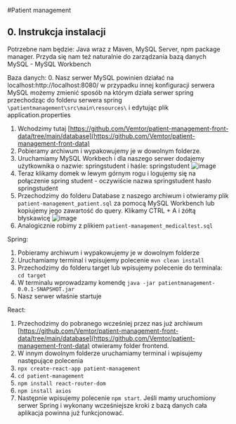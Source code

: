 #Patient management

## 0. Instrukcja instalacji
Potrzebne nam będzie: Java wraz z Maven, MySQL Server, npm package manager. Przyda się nam też naturalnie do zarządzania bazą danych MySQL - MySQL Workbench

Baza danych:
0. Nasz serwer MySQL powinien działać na localhost:http://localhost:8080/ 
w przypadku innej konfiguracji serwera MySQL możemy zmienić sposób na którym działa serwer spring przechodząc do folderu serwera spring `\patientmanagement\src\main\resources\` i edytując plik application.properties

1. Wchodzimy tutaj [https://github.com/Vemtor/patient-management-front-data/tree/main/database](https://github.com/Vemtor/patient-management-front-data)
2. Pobieramy archiwum i wypakowujemy je w dowolnym folderze.
3. Uruchamiamy MySQL Workbech i dla naszego serwer dodajemy użytkownika o nazwie: springstudent i haśle: springstudent
![image](https://github.com/Vemtor/patient-management-spring/assets/20191221/0d123137-aa3d-48c6-af12-ce9274fce5e1)
4. Teraz klikamy domek w lewym górnym rogu i logujemy się na połączenie spring student - oczywiście nazwa springstudent hasło springstudent
5. Przechodzimy do folderu Database z naszego archiwum i otwieramy plik `patient-management_patient.sql` za pomocą MySQL Workbench lub kopiujemy jego zawartość do query. Klikamy CTRL + A i żółtą błyskawicę
![image](https://github.com/Vemtor/patient-management-spring/assets/20191221/d3f93d2a-9bbe-432c-93c4-5614bafc235d)
6. Analogicznie robimy z plikiem `patient-management_medicaltest.sql`


Spring:

1. Pobieramy archiwum i wypakowujemy je w dowolnym folderze
2. Uruchamiamy terminal i wpisujemy polecenie `mvn clean install`
3. Przechodzimy do folderu target lub wpisujemy polecenie do terminala: `cd target`
4. W terminalu wprowadzamy komendę `java -jar patientmanagement-0.0.1-SNAPSHOT.jar`
5. Nasz serwer właśnie startuje

React: 

1. Przechodzimy do pobranego wcześniej przez nas już archiwum [https://github.com/Vemtor/patient-management-front-data/tree/main/database](https://github.com/Vemtor/patient-management-front-data) otwieramy folder frontend.
2. W innym dowolnym folderze uruchamiamy terminal i wpisujemy następujące polecenia
3. `npx create-react-app patient-management`
4. `cd patient-management`
5. `npm install react-router-dom`
6. `npm install axios`
7. Następnie wpisujemy polecenie `npm start`. Jeśli mamy uruchomiony serwer Spring i wykonany wcześniejsze kroki z bazą danych cała aplikacja powinna już funkcjonować. 




